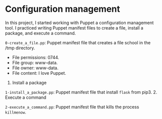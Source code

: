 # Configuration management

In this project, I started working with Puppet a configuration management tool. I practiced writing Puppet manifest files to create a file, install a package, and execute a command.

`0-create_a_file.pp`: Puppet manifest file that creates a file school in the /tmp directory.
* File permissions: 0744.
* File group: www-data.
* File owner: www-data.
* File content: I love Puppet.
1. Install a package

`1-install_a_package.pp`: Puppet manifest file that install `flask` from pip3.
2. Execute a command

`2-execute_a_command.pp`: Puppet manifest file that kills the process `killmenow`.
